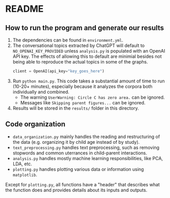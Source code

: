 # README

## How to run the program and generate our results

1. The dependencies can be found in `environment.yml`.
2. The conversational topics extracted by ChatGPT will default to `NO_OPENAI_KEY_PROVIDED` unless `analysis.py` is populated with an OpenAI API key. The effects of allowing this to default are minimial besides not being able to reproduce the actual topics in some of the graphs. 
    ```python
    client = OpenAI(api_key="key_goes_here")
    ```
3. Run `python main.py`. This code takes a substantial amount of time to run (10-20+ minutes), especially because it analyzes the corpora both individually and combined.
   - The warning `UserWarning: Circle C has zero area.` can be ignored.
   - Messages like `Skipping parent figures...` can be ignored.
4. Results will be stored in the `results/` folder in this directory.

## Code organization

- `data_organization.py` mainly handles the reading and restructuring of the data (e.g. organizing it by child age instead of by study).
- `text_preprocessing.py` handles text preprocessing, such as removing stopwords and common uterrances in child-parent interactions.
- `analysis.py` handles mostly machine learning responsibilities, like PCA, LDA, etc.
- `plotting.py` handles plotting various data or information using `matplotlib`.

Except for `plotting.py`, all functions have a "header" that describes what the function does and provides details about its inputs and outputs.